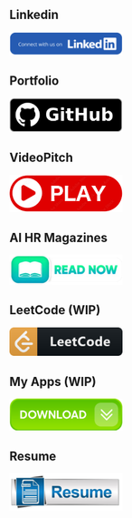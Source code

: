 ## Linkedin

<a href="https://lnkd.in/dayda9nB">
  <img src="https://github.com/alodevgit/portfolio/blob/main/links/pics/linkedinbutton.png" width="200" />
</a>

## Portfolio

<a href="https://lnkd.in/dVJVV9vV">
  <img  src="https://github.com/alodevgit/portfolio/blob/main/links/pics/githubbutton.png" width="200" />
</a>

## VideoPitch

<a href="https://lnkd.in/ddGCxxui">
  <img  src="https://github.com/alodevgit/portfolio/blob/main/links/pics/videobutton.png" width="200" />
</a>

## AI HR Magazines

<a href="https://lnkd.in/ddGCxxui">
  <img src="https://github.com/alodevgit/portfolio/blob/main/links/pics/readbutton.png" width="200" />
</a>

## LeetCode (WIP)

<a href="https://lnkd.in/d77We8hZ">
  <img src="https://github.com/alodevgit/portfolio/blob/main/links/pics/leetbutton.png" width="200" />
</a>

## My Apps (WIP)

<a href="https://lnkd.in/diQmDHa6">
  <img src="https://github.com/alodevgit/portfolio/blob/main/links/pics/appbutton.png" width="200" />
</a>

## Resume

<a href="https://lnkd.in/diQmDHa6">
  <img src="https://github.com/alodevgit/portfolio/blob/main/links/pics/resumebutton.png" width="200" />
</a>
